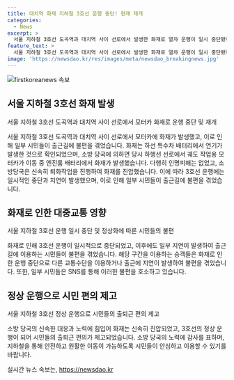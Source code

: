 ```yaml
---
title: 대치역 화재 지하철 3호선 운행 중단! 현재 재개
categories:
  - News
excerpt: >
  서울 지하철 3호선 도곡역과 대치역 사이 선로에서 발생한 화재로 열차 운행이 일시 중단됐다가 재개됐다. 정상운행 중이지만 출근길 시민들이 불편을 겪고 있다. 화재는 궤도 작업용 모터카의 엔진룸 배터리에서 발생했으며, 인명피해는 없었다. 소방당국은 140명의 인력과 70대의 장비를 동원하여 화재를 초기 진압했으나 일부 지연은 이어져 시민들이 불편을 호소하고 있다.
feature_text: >
  서울 지하철 3호선 도곡역과 대치역 사이 선로에서 발생한 화재로 열차 운행이 일시 중단됐다가 재개됐다. 정상운행 중이지만 출근길 시민들이 불편을 겪고 있다. 화재는 궤도 작업용 모터카의 엔진룸 배터리에서 발생했으며, 인명피해는 없었다. 소방당국은 140명의 인력과 70대의 장비를 동원하여 화재를 초기 진압했으나 일부 지연은 이어져 시민들이 불편을 호소하고 있다.
image: 'https://newsdao.kr/res/images/meta/newsdao_breakingnews.jpg'
---
```


<p><img src="https://newsdao.kr/res/images/meta/newsdao_breakingnews.jpg" alt="firstkoreanews 속보" /></p>

<h2 data-ke-size="size26">서울 지하철 3호선 화재 발생</h2>

<p data-ke-size="size16">서울 지하철 3호선 도곡역과 대치역 사이 선로에서 모터카 화재로 운행 중단 및 재개</p>

<p>서울 지하철 3호선 도곡역과 대치역 사이 선로에서 모터카에 화재가 발생했고, 이로 인해 일부 시민들이 출근길에 불편을 겪었습니다. 화재는 하선 특수차 배터리에서 연기가 발생한 것으로 확인되었으며, 소방 당국에 의하면 당시 하행선 선로에서 궤도 작업용 모터카가 이동 중 엔진룸 배터리에서 화재가 발생했습니다. 다행히 인명피해는 없었고, 소방당국은 신속히 퇴화작업을 진행하여 화재를 진압했습니다. 이에 따라 3호선 운행에는 일시적인 중단과 지연이 발생했으며, 이로 인해 일부 시민들이 출근길에 불편을 겪었습니다.</p>

<h2 data-ke-size="size26">화재로 인한 대중교통 영향</h2>

<p data-ke-size="size16">서울 지하철 3호선 운행 일시 중단 및 정상화에 따른 시민들의 불편</p>

<p>화재로 인해 3호선 운행이 일시적으로 중단되었고, 이후에도 일부 지연이 발생하여 출근길에 이용하는 시민들이 불편을 겪었습니다. 해당 구간을 이용하는 승객들은 화재로 인한 운행 중단으로 다른 교통수단을 이용하거나 출근에 지연이 발생하여 불편을 겪었습니다. 또한, 일부 시민들은 SNS를 통해 이러한 불편을 호소하고 있습니다.</p>

<h2 data-ke-size="size26">정상 운행으로 시민 편의 제고</h2>

<p data-ke-size="size16">서울 지하철 3호선 정상 운행으로 시민들의 출퇴근 편의 제고</p>

<p>소방 당국의 신속한 대응과 노력에 힘입어 화재는 신속히 진압되었고, 3호선의 정상 운행이 되어 시민들의 출퇴근 편의가 제고되었습니다. 소방 당국의 노력에 감사를 표하며, 지하철을 통해 안전하고 원활한 이동이 가능하도록 시민들이 안심하고 이용할 수 있기를 바랍니다.</p>
실시간 뉴스 속보는, <a href="https://newsdao.kr" rel="dofollow">https://newsdao.kr</a>


